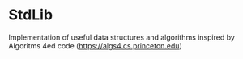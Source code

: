 # StdLib
Implementation of useful data structures and algorithms inspired by Algoritms 4ed code (https://algs4.cs.princeton.edu)

